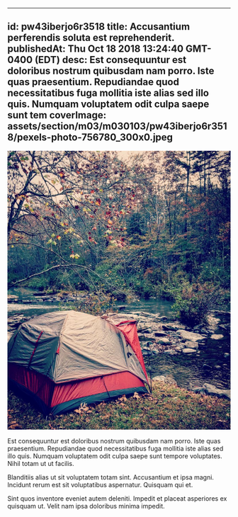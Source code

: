 
---
id: pw43iberjo6r3518
title: Accusantium perferendis soluta est reprehenderit.
publishedAt: Thu Oct 18 2018 13:24:40 GMT-0400 (EDT)
desc: Est consequuntur est doloribus nostrum quibusdam nam porro. Iste quas praesentium. Repudiandae quod necessitatibus fuga mollitia iste alias sed illo quis. Numquam voluptatem odit culpa saepe sunt tem
coverImage: assets/section/m03/m030103/pw43iberjo6r3518/pexels-photo-756780_300x0.jpeg
---

![image from pexels.com](assets/section/m03/m030103/pw43iberjo6r3518/pexels-photo-756780.jpeg)

Est consequuntur est doloribus nostrum quibusdam nam porro. Iste quas praesentium. Repudiandae quod necessitatibus fuga mollitia iste alias sed illo quis. Numquam voluptatem odit culpa saepe sunt tempore voluptates. Nihil totam ut ut facilis.
 
Blanditiis alias ut sit voluptatem totam sint. Accusantium et ipsa magni. Incidunt rerum est sit voluptatibus aspernatur. Quisquam qui et.
 
Sint quos inventore eveniet autem deleniti. Impedit et placeat asperiores ex quisquam ut. Velit nam ipsa doloribus minima impedit.

